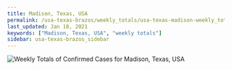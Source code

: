 ```yaml
---
title: Madison, Texas, USA
permalink: /usa-texas-brazos/weekly_totals/usa-texas-madison-weekly_totals.html
last_updated: Jan 18, 2021
keywords: ["Madison, Texas, USA", "weekly totals"]
sidebar: usa-texas-brazos_sidebar
---
```


![Weekly Totals of Confirmed Cases for Madison, Texas, USA](/covid_tracker/images/graphs/usa-texas-madison-weekly_totals_graph.png)
